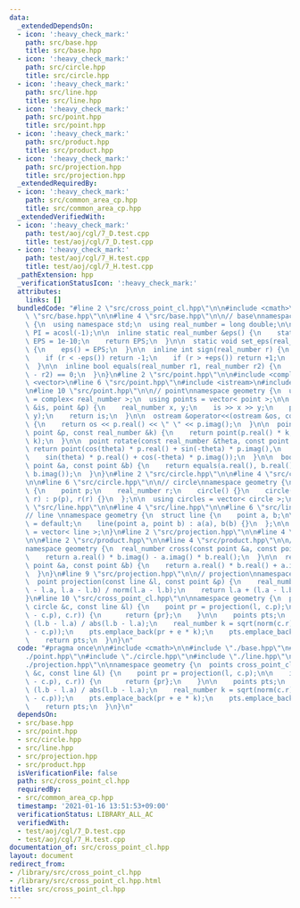 ```yaml
---
data:
  _extendedDependsOn:
  - icon: ':heavy_check_mark:'
    path: src/base.hpp
    title: src/base.hpp
  - icon: ':heavy_check_mark:'
    path: src/circle.hpp
    title: src/circle.hpp
  - icon: ':heavy_check_mark:'
    path: src/line.hpp
    title: src/line.hpp
  - icon: ':heavy_check_mark:'
    path: src/point.hpp
    title: src/point.hpp
  - icon: ':heavy_check_mark:'
    path: src/product.hpp
    title: src/product.hpp
  - icon: ':heavy_check_mark:'
    path: src/projection.hpp
    title: src/projection.hpp
  _extendedRequiredBy:
  - icon: ':heavy_check_mark:'
    path: src/common_area_cp.hpp
    title: src/common_area_cp.hpp
  _extendedVerifiedWith:
  - icon: ':heavy_check_mark:'
    path: test/aoj/cgl/7_D.test.cpp
    title: test/aoj/cgl/7_D.test.cpp
  - icon: ':heavy_check_mark:'
    path: test/aoj/cgl/7_H.test.cpp
    title: test/aoj/cgl/7_H.test.cpp
  _pathExtension: hpp
  _verificationStatusIcon: ':heavy_check_mark:'
  attributes:
    links: []
  bundledCode: "#line 2 \"src/cross_point_cl.hpp\"\n\n#include <cmath>\n\n#line 2\
    \ \"src/base.hpp\"\n\n#line 4 \"src/base.hpp\"\n\n// base\nnamespace geometry\
    \ {\n  using namespace std;\n  using real_number = long double;\n\n  const real_number\
    \ PI = acosl(-1);\n\n  inline static real_number &eps() {\n    static real_number\
    \ EPS = 1e-10;\n    return EPS;\n  }\n\n  static void set_eps(real_number EPS)\
    \ {\n    eps() = EPS;\n  }\n\n  inline int sign(real_number r) {\n    set_eps(1e-10);\n\
    \    if (r < -eps()) return -1;\n    if (r > +eps()) return +1;\n    return 0;\n\
    \  }\n\n  inline bool equals(real_number r1, real_number r2) {\n    return sign(r1\
    \ - r2) == 0;\n  }\n}\n#line 2 \"src/point.hpp\"\n\n#include <complex>\n#include\
    \ <vector>\n#line 6 \"src/point.hpp\"\n#include <istream>\n#include <ostream>\n\
    \n#line 10 \"src/point.hpp\"\n\n// point\nnamespace geometry {\n  using point\
    \ = complex< real_number >;\n  using points = vector< point >;\n\n  istream &operator>>(istream\
    \ &is, point &p) {\n    real_number x, y;\n    is >> x >> y;\n    p = point(x,\
    \ y);\n    return is;\n  }\n\n  ostream &operator<<(ostream &os, const point &p)\
    \ {\n    return os << p.real() << \" \" << p.imag();\n  }\n\n  point operator*(const\
    \ point &p, const real_number &k) {\n    return point(p.real() * k, p.imag() *\
    \ k);\n  }\n\n  point rotate(const real_number &theta, const point &p) {\n   \
    \ return point(cos(theta) * p.real() + sin(-theta) * p.imag(),\n             \
    \    sin(theta) * p.real() + cos(-theta) * p.imag());\n  }\n\n  bool equals(const\
    \ point &a, const point &b) {\n    return equals(a.real(), b.real()) and equals(a.imag(),\
    \ b.imag());\n  }\n}\n#line 2 \"src/circle.hpp\"\n\n#line 4 \"src/circle.hpp\"\
    \n\n#line 6 \"src/circle.hpp\"\n\n// circle\nnamespace geometry {\n  struct circle\
    \ {\n    point p;\n    real_number r;\n    circle() {}\n    circle(point p, real_number\
    \ r) : p(p), r(r) {}\n  };\n\n  using circles = vector< circle >;\n}\n#line 2\
    \ \"src/line.hpp\"\n\n#line 4 \"src/line.hpp\"\n\n#line 6 \"src/line.hpp\"\n\n\
    // line \nnamespace geometry {\n  struct line {\n    point a, b;\n\n    line()\
    \ = default;\n    line(point a, point b) : a(a), b(b) {}\n  };\n\n  using lines\
    \ = vector< line >;\n}\n#line 2 \"src/projection.hpp\"\n\n#line 4 \"src/projection.hpp\"\
    \n\n#line 2 \"src/product.hpp\"\n\n#line 4 \"src/product.hpp\"\n\n// product\n\
    namespace geometry {\n  real_number cross(const point &a, const point &b) {\n\
    \    return a.real() * b.imag() - a.imag() * b.real();\n  }\n\n  real_number dot(const\
    \ point &a, const point &b) {\n    return a.real() * b.real() + a.imag() * b.imag();\n\
    \  }\n}\n#line 9 \"src/projection.hpp\"\n\n// projection\nnamespace geometry {\n\
    \  point projection(const line &l, const point &p) {\n    real_number t = dot(p\
    \ - l.a, l.a - l.b) / norm(l.a - l.b);\n    return l.a + (l.a - l.b) * t;\n  }\n\
    }\n#line 10 \"src/cross_point_cl.hpp\"\n\nnamespace geometry {\n  points cross_point_cl(const\
    \ circle &c, const line &l) {\n    point pr = projection(l, c.p);\n\n    if (equals(abs(pr\
    \ - c.p), c.r)) {\n      return {pr};\n    }\n\n    points pts;\n    point e =\
    \ (l.b - l.a) / abs(l.b - l.a);\n    real_number k = sqrt(norm(c.r) - norm(pr\
    \ - c.p));\n    pts.emplace_back(pr + e * k);\n    pts.emplace_back(pr - e * k);\n\
    \    return pts;\n  }\n}\n"
  code: "#pragma once\n\n#include <cmath>\n\n#include \"./base.hpp\"\n#include \"\
    ./point.hpp\"\n#include \"./circle.hpp\"\n#include \"./line.hpp\"\n#include \"\
    ./projection.hpp\"\n\nnamespace geometry {\n  points cross_point_cl(const circle\
    \ &c, const line &l) {\n    point pr = projection(l, c.p);\n\n    if (equals(abs(pr\
    \ - c.p), c.r)) {\n      return {pr};\n    }\n\n    points pts;\n    point e =\
    \ (l.b - l.a) / abs(l.b - l.a);\n    real_number k = sqrt(norm(c.r) - norm(pr\
    \ - c.p));\n    pts.emplace_back(pr + e * k);\n    pts.emplace_back(pr - e * k);\n\
    \    return pts;\n  }\n}\n"
  dependsOn:
  - src/base.hpp
  - src/point.hpp
  - src/circle.hpp
  - src/line.hpp
  - src/projection.hpp
  - src/product.hpp
  isVerificationFile: false
  path: src/cross_point_cl.hpp
  requiredBy:
  - src/common_area_cp.hpp
  timestamp: '2021-01-16 13:51:53+09:00'
  verificationStatus: LIBRARY_ALL_AC
  verifiedWith:
  - test/aoj/cgl/7_D.test.cpp
  - test/aoj/cgl/7_H.test.cpp
documentation_of: src/cross_point_cl.hpp
layout: document
redirect_from:
- /library/src/cross_point_cl.hpp
- /library/src/cross_point_cl.hpp.html
title: src/cross_point_cl.hpp
---
```

